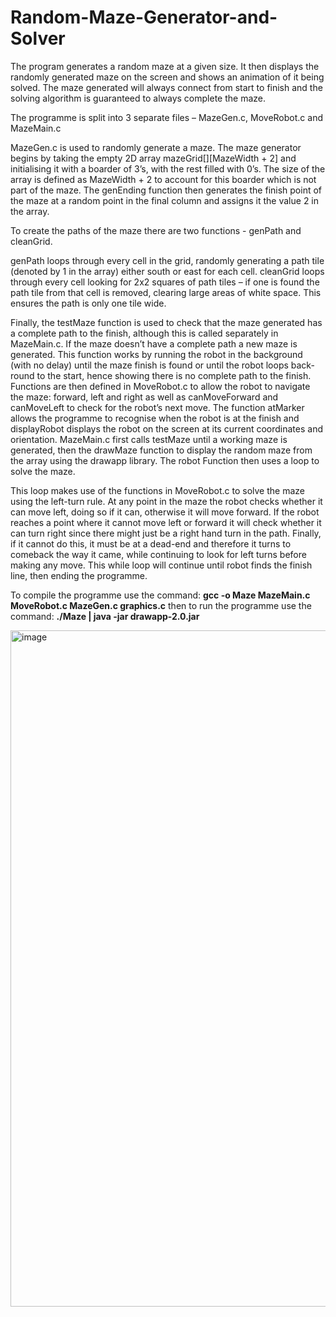 # Random-Maze-Generator-and-Solver

The program generates a random maze at a given size. It then displays the randomly generated maze on the screen and shows an animation of it being solved. The maze generated will always connect from start to finish and the solving algorithm is guaranteed to always complete the maze.

The programme is split into 3 separate files – MazeGen.c, MoveRobot.c and MazeMain.c

MazeGen.c is used to randomly generate a maze. The maze generator begins by taking the empty 2D array mazeGrid[][MazeWidth + 2] and initialising it with a boarder of 3’s, with the rest filled with 0’s. The size of the array is defined as MazeWidth + 2 to account for this boarder which is not part of the maze. The genEnding function then generates the finish point of the maze at a random point in the final column and assigns it the value 2 in the array.

To create the paths of the maze there are two functions - genPath and cleanGrid.

genPath loops through every cell in the grid, randomly generating a path tile (denoted by 1 in the array) either south or east for each cell.
cleanGrid loops through every cell looking for 2x2 squares of path tiles – if one is found the path tile from that cell is removed, clearing large areas of white space. This ensures the path is only one tile wide.

Finally, the testMaze function is used to check that the maze generated has a complete path to the finish, although this is called separately in MazeMain.c. If the maze doesn’t have a complete path a new maze is generated. This function works by running the robot in the background (with no delay) until the maze finish is found or until the robot loops back-round to the start, hence showing there is no complete path to the finish.
Functions are then defined in MoveRobot.c to allow the robot to navigate the maze: forward, left and right as well as canMoveForward and canMoveLeft to check for the robot’s next move. The function atMarker allows the programme to recognise when the robot is at the finish and displayRobot displays the robot on the screen at its current coordinates and orientation.
MazeMain.c first calls testMaze until a working maze is generated, then the drawMaze function to display the random maze from the array using the drawapp library. The robot Function then uses a loop to solve the maze.

This loop makes use of the functions in MoveRobot.c to solve the maze using the left-turn rule. At any point in the maze the robot checks whether it can move left, doing so if it can, otherwise it will move forward. If the robot reaches a point where it cannot move left or forward it will check whether it can turn right since there might just be a right
hand turn in the path. Finally, if it cannot do this, it must be at a dead-end and therefore it turns to comeback the way it came, while continuing to look for left turns before making any move. This while loop will continue until robot finds the finish line, then ending the programme.

To compile the programme use the command: **gcc -o Maze MazeMain.c MoveRobot.c MazeGen.c graphics.c** then to run the programme use the command: **./Maze | java -jar drawapp-2.0.jar**

<img width="1082" alt="image" src="https://user-images.githubusercontent.com/98408144/222125347-773a4a7e-1bf5-4296-b818-05000dd1e081.png">

